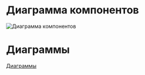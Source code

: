 # Диаграмма компонентов
![Диаграмма компонентов](https://github.com/FakeAccountQWE/trtpo2/blob/main/diagrams/Component/ComponentDiagram.png)

# Диаграммы
[Диаграммы](https://github.com/FakeAccountQWE/trtpo2/tree/main/diagrams)
